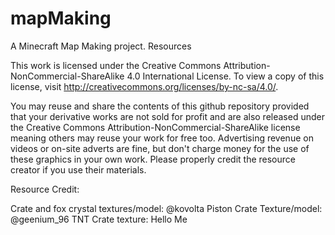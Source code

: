 # mapMaking
A Minecraft Map Making project. Resources

This work is licensed under the Creative Commons Attribution-NonCommercial-ShareAlike 4.0 International License. To view a copy of this license, visit http://creativecommons.org/licenses/by-nc-sa/4.0/.

You may reuse and share the contents of this github repository provided that your derivative works are not sold for profit and are also released under the Creative Commons Attribution-NonCommercial-ShareAlike 
license meaning others may reuse your work for free too. Advertising revenue on videos or on-site adverts are fine, but don't charge money for the use of these graphics in your own work. Please properly
credit the resource creator if you use their materials.

 Resource Credit:
 
 Crate and fox crystal textures/model: @kovolta
 Piston Crate Texture/model: @geenium_96
 TNT Crate texture: Hello Me 